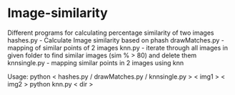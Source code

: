 # Image-similarity
Different programs for calculating percentage similarity of two images
	hashes.py - Calculate Image similarity based on phash
	drawMatches.py - mapping of similar points of 2 images
	knn.py - iterate through all images in given folder to find similar images (sim % > 80) and delete them 
	knnsingle.py - mapping similar points in 2 images using knn

Usage:
	python < hashes.py / drawMatches.py / knnsingle.py > < img1 > < img2 >
	python knn.py < dir >
